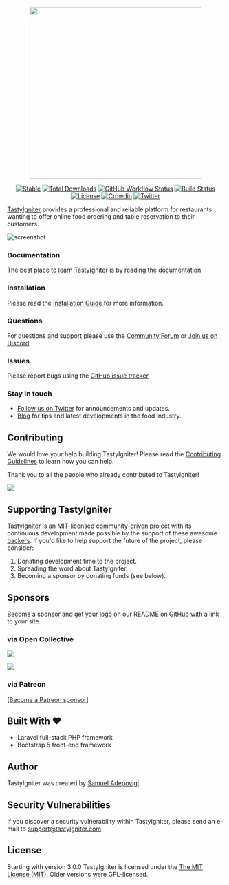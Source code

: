 <p align="center"><a href="https://tastyigniter" target="_blank"><img src="https://tastyigniter.com//images/logos/logo-padded.png" width="400"></a></p>

<p align="center">
<a href="https://packagist.org/packages/tastyigniter/TastyIgniter"><img src="https://img.shields.io/packagist/v/tastyigniter/TastyIgniter.svg?label=Stable&style=flat-square" alt="Stable"></a>
<a href="https://packagist.org/packages/tastyigniter/TastyIgniter"><img src="https://poser.pugx.org/tastyigniter/flame/downloads" alt="Total Downloads"></a>
<a href="https://packagist.org/packages/tastyigniter/TastyIgniter"><img src="https://img.shields.io/github/actions/workflow/status/tastyigniter/TastyIgniter/tests.yml?branch=master&label=Tests" alt="GitHub Workflow Status"></a>
<a href="https://github.styleci.io/repos/16455664"><img src="https://github.styleci.io/repos/7548986/shield?style=flat" alt="Build Status"></a>
<a href="https://github.com/tastyigniter/TastyIgniter/blob/master/LICENSE.txt"><img src="https://img.shields.io/github/license/tastyigniter/TastyIgniter.svg?label=License&style=flat-square" alt="License"></a>
<a href="https://crowdin.com/project/tastyigniter"><img src="https://badges.crowdin.net/tastyigniter/localized.svg" alt="Crowdin"></a>
<a href="https://twitter.com/TastyIgniter"><img src="https://img.shields.io/twitter/follow/TastyIgniter.svg?label=Follow" alt="Twitter"></a>
</p>

[TastyIgniter](https://tastyigniter.com/) provides a professional and reliable platform for restaurants wanting to offer
online food ordering and table reservation to their customers.

![screenshot](https://tastyigniter.com/images/mockups/Menus-v2.png)

### Documentation

The best place to learn TastyIgniter is by reading the [documentation](https://tastyigniter.com/docs)

### Installation

Please read the [Installation Guide](https://tastyigniter.com/docs/installation) for more information.

### Questions

For questions and support please use the [Community Forum](https://forum.tastyigniter.com)
or [Join us on Discord](https://tastyigniter.com/discord).

### Issues

Please report bugs using the [GitHub issue tracker](https://github.com/tastyigniter/TastyIgniter/issues)

### Stay in touch

- [Follow us on Twitter](https://twitter.com/tastyigniter/) for announcements and updates.
- [Blog](https://tastyigniter.com/blog) for tips and latest developments in the food industry.

## Contributing

We would love your help building TastyIgniter! Please read the [Contributing Guidelines](.github/CONTRIBUTING.md) to
learn how you can help.

Thank you to all the people who already contributed to TastyIgniter!

<a href="https://github.com/tastyigniter/TastyIgniter/graphs/contributors"><img src="https://opencollective.com/tastyigniter/contributors.svg?width=890&button=false" /></a>

## Supporting TastyIgniter

TastyIgniter is an MIT-licensed community-driven project with its continuous development made possible by the support of
these awesome [backers](#contributing). If you'd like to help support the future of the project, please consider:

1. Donating development time to the project.
2. Spreading the word about TastyIgniter.
3. Becoming a sponsor by donating funds (see below).

## Sponsors

Become a sponsor and get your logo on our README on GitHub with a link to your site.

### via Open Collective

<a href="https://opencollective.com/tastyigniter" target="_blank" rel="noopener noreferrer"><img src="https://opencollective.com/tastyigniter/sponsors.svg"></a>

<a href="https://opencollective.com/tastyigniter" target="_blank" rel="noopener noreferrer"><img src="https://opencollective.com/tastyigniter/backers.svg"></a>

### via Patreon

[[Become a Patreon sponsor](https://www.patreon.com/sampoyigi)]

## Built With :heart:

- Laravel full-stack PHP framework
- Bootstrap 5 front-end framework

## Author

TastyIgniter was created by [Samuel Adepoyigi](https://github.com/sampoyigi).

## Security Vulnerabilities

If you discover a security vulnerability within TastyIgniter, please send an e-mail to support@tastyigniter.com.

## License

Starting with version 3.0.0 TastyIgniter is licensed under
the [The MIT License (MIT)](https://tastyigniter.com/license/). Older versions were GPL-licensed.

